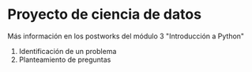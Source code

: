 # Proyecto de ciencia de datos

Más información en los postworks del módulo 3 "Introducción a Python"

1. Identificación de un problema
2. Planteamiento de preguntas
